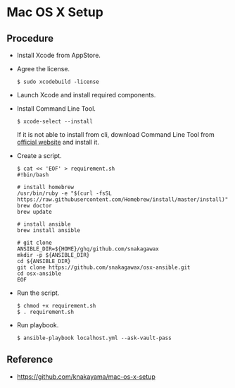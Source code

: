 # Mac OS X Setup

## Procedure
- Install Xcode from AppStore.

- Agree the license.
  ```
  $ sudo xcodebuild -license
  ```

- Launch Xcode and install required components.

- Install Command Line Tool.
  ```
  $ xcode-select --install
  ```
  If it is not able to install from cli, download Command Line Tool from [official website](https://developer.apple.com/download/more/) and install it.

- Create a script.
  ```
  $ cat << 'EOF' > requirement.sh
  #!bin/bash

  # install homebrew
  /usr/bin/ruby -e "$(curl -fsSL https://raw.githubusercontent.com/Homebrew/install/master/install)"
  brew doctor
  brew update

  # install ansible
  brew install ansible

  # git clone
  ANSIBLE_DIR=${HOME}/ghq/github.com/snakagawax
  mkdir -p ${ANSIBLE_DIR}
  cd ${ANSIBLE_DIR}
  git clone https://github.com/snakagawax/osx-ansible.git
  cd osx-ansible
  EOF
  ```

- Run the script.
  ```
  $ chmod +x requirement.sh
  $ . requirement.sh
  ```

- Run playbook.
  ```
  $ ansible-playbook localhost.yml --ask-vault-pass
  ```

## Reference
- https://github.com/knakayama/mac-os-x-setup
